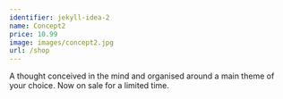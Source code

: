 ```yaml
---
identifier: jekyll-idea-2
name: Concept2
price: 10.99
image: images/concept2.jpg
url: /shop
---
```


A thought conceived in the mind and organised around a main theme of your choice. Now on sale for a limited time.